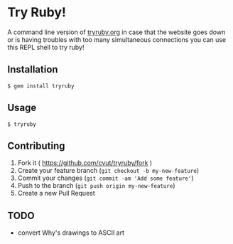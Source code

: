 # Try Ruby!

A command line version of [tryruby.org](http://tryruby.org/) in case that the website goes down or is having troubles with too many simultaneous connections you can use this REPL shell to try ruby!

## Installation

    $ gem install tryruby

## Usage

    $ tryruby

## Contributing

1. Fork it ( https://github.com/cvut/tryruby/fork )
2. Create your feature branch (`git checkout -b my-new-feature`)
3. Commit your changes (`git commit -am 'Add some feature'`)
4. Push to the branch (`git push origin my-new-feature`)
5. Create a new Pull Request

## TODO

  * convert Why's drawings to ASCII art